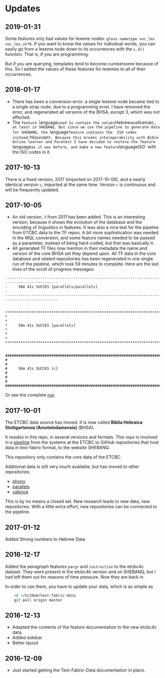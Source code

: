 # Updates

## 2019-01-31

Some features only had values for lexeme nodes: `gloss nametype voc_lex voc_lex_utf8`.
If you want to know the values for individual words, you can easily go from a lexeme node
down to its occurrences with the `L.d()` function. That is, if you are programming.

But if you are querying, templates tend to become cumbersome because of this.
So I added the values of these features for lexemes to all of their occurrences.

## 2018-01-17

* There has been a conversion error: a single lexeme node became tied to a single stray node,
  due to a programming error.
  I have removed the error, and regenerated all versions of the BHSA, except 3, which was not affected.
* The `feature `language` used to contain the values `Hebrew` and `Aramaic`, at least in SHEBANQ.
  But since we use the pipeline to generate data for SHEBANQ, the `language` feature contains the 
  ISO codes instead: `hbo` and `arc`.
  Because this breaks interoperability with Bible Online learner and Paratext
  I have decided to restore the feature `language` as it was before,
  and make a new feature `languageISO` with the ISO codes in it.

## 2017-10-13

There is a fixed version, 2017 (imported on 2017-10-06), and a nearly identical version `c`,
imported at the same time. 
Version `c` is continuous and will be frequently updated.

## 2017-10-05

* An old version, `3` from 2011 has been added.
  This is an interesting version, because it shows the evolution of the database and the
  encoding of linguistics in features.
  It was also a nice test for the pipeline from ETCBC data to the TF repos.
  A bit more sophistication was needed in the MQL conversion, and some feature names needed to
  be passed as a parameter, instead of being hard-coded, but that was basically it.
* All generated TF files now mention in their metadata the name and version of the core BHSA set
  they depend upon. All TF data in the core database and related repositories has been regenerated
  in one single run of the pipeline, which took 59 minutes to complete. Here are the last lines
  of the scroll of progress messages:

```
----------------------------------------------------------------------------------------------
-     58m 41s SUCCES [parallels/parallels]                                                   -
----------------------------------------------------------------------------------------------


**********************************************************************************************
*                                                                                            *
*     58m 41s SUCCES [parallels]                                                             *
*                                                                                            *
**********************************************************************************************


##############################################################################################
#                                                                                            #
#     58m 41s SUCCES [c]                                                                     #
#                                                                                            #
##############################################################################################
```

Or see the complete [run]({{org}}/pipeline/blob/master/runs/2017-10-05.txt?raw=true).

## 2017-10-01

The ETCBC data source has moved.
It is now called 
**Biblia Hebraica Stuttgartensia (Amstelodamensis)**
(BHSA).

It resides in this repo, in several versions and formats.
This repo is involved in a
[pipeline]({{org}}/pipeline)
from the systems at the
ETCBC to GitHub repositories that host data in text-fabric format,
to the website SHEBANQ.

This repository only contains the core data of the ETCBC.

Additional data is still very much available, but has moved to
other repositories:

* [phono]({{org}}/phono)
* [parallels]({{org}}/parallels)
* [valence]({{org}}/valence)

This is by no means a closed set.
New research leads to new data, new repositories.
With a little extra effort, new repositories can be connected
to the pipeline.

## 2017-01-12

Added Strong numbers to Hebrew Data

## 2016-12-17

Added the *paragraph* features `pargr` and `instruction` to the etcbc4c dataset.
They were present in the etcbc4b version and on SHEBANQ, but I had left them out
for reasons of time pressure.
Now they are back in.

In order to use them, you have to update your data, which is as simple as

```sh
    cd ~/GitHub/text-fabric-data
    git pull origin master
```

## 2016-12-13

* Adapted the contents of the feature documentation to the new etcbc4c data.
* Added sidebar
* Better layout

## 2016-12-09

* Just started getting the Text-Fabric-Data documentation in place.
